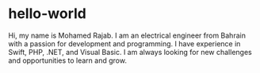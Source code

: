 # hello-world
Hi, my name is Mohamed Rajab. I am an electrical engineer from Bahrain with a passion for development and programming. I have experience in Swift, PHP, .NET, and Visual Basic. I am always looking for new challenges and opportunities to learn and grow.


